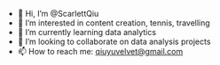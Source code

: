 - 👋 Hi, I’m @ScarlettQiu
- 👀 I’m interested in content creation, tennis, travelling
- 🌱 I’m currently learning data analytics
- 💞️ I’m looking to collaborate on data analysis projects
- 📫 How to reach me: qiuyuvelvet@gmail.com

<!---
ScarlettQiu/ScarlettQiu is a ✨ special ✨ repository because its `README.md` (this file) appears on your GitHub profile.
You can click the Preview link to take a look at your changes.
--->
